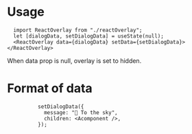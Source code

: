# Usage

```
  import ReactOverlay from "./reactOverlay";
  let [dialogData, setDialogData] = useState(null);
  <ReactOverlay data={dialogData} setData={setDialogData}></ReactOverlay>
```

When data prop is null, overlay is set to hidden.

# Format of data
```
          setDialogData({
            message: "🚀 To the sky",
            children: <Acomponent />,
          });
```
